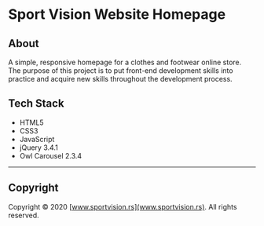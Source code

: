 # Sport Vision Website Homepage

## About

A simple, responsive homepage for a clothes and footwear online store.  
The purpose of this project is to put front-end development skills into practice and acquire new skills throughout the development process.

## Tech Stack

* HTML5
* CSS3
* JavaScript
* jQuery 3.4.1
* Owl Carousel 2.3.4

---

## Copyright

Copyright &copy; 2020 [www.sportvision.rs](www.sportvision.rs). All rights reserved.

